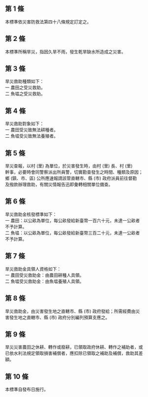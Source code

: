 第 1 條
-------
本標準依災害防救法第四十八條規定訂定之。

第 2 條
-------
本標準所稱旱災，指因久旱不雨，發生乾旱缺水所造成之災害。

第 3 條
-------
旱災救助種類如下：  
一  農田之受災救助。  
二  魚塭之受災救助。

第 4 條
-------
旱災救助對象如下：  
一  農田受災致無法耕種者。  
二  魚塭受災致無法養殖者。

第 5 條
-------
旱災查報，以村 (里) 為單位，於災害發生時，由村 (里) 長、村 (里)  
幹事，必要時會同警察派出所員警，切實勘查發生之時間、種類及原因；  
鄉 (鎮、市、區) 公所應速報請該管直轄市、縣 (市) 政府派員前往督勘  
及撥款辦理救助，有關災情報告迅即彙轉相關單位備查。

第 6 條
-------
旱災救助金核發標準如下：  
一  農田：以公畝為單位，每公畝發給新臺幣一百六十元，未達一公畝者  
    不予計算。  
二  魚塭：以公畝為單位，每公畝發給新臺幣三百二十元，未達一公畝者  
    不予計算。

第 7 條
-------
旱災救助金具領人資格如下：  
一  農田受災救助金：由農田耕種人具領。  
二  魚塭受災救助金：由魚塭養殖人具領。

第 8 條
-------
旱災救助金，由災害發生地之直轄市、縣 (市) 政府發給；所需經費由災  
害發生地之直轄市、縣 (市) 政府分別編列預算支應之。

第 9 條
-------
旱災災害農田之休耕、轉作或廢耕，已領取政府休耕、轉作之補助者，或  
已依水利法規定領取損害補償者，應扣除已領取之補助及補償，救助其差  
額。

第 10 條
--------
本標準自發布日施行。

